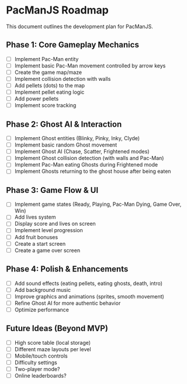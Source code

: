 # PacManJS Roadmap

This document outlines the development plan for PacManJS.

## Phase 1: Core Gameplay Mechanics

- [ ] Implement Pac-Man entity
- [ ] Implement basic Pac-Man movement controlled by arrow keys
- [ ] Create the game map/maze
- [ ] Implement collision detection with walls
- [ ] Add pellets (dots) to the map
- [ ] Implement pellet eating logic
- [ ] Add power pellets
- [ ] Implement score tracking

## Phase 2: Ghost AI & Interaction

- [ ] Implement Ghost entities (Blinky, Pinky, Inky, Clyde)
- [ ] Implement basic random Ghost movement
- [ ] Implement Ghost AI (Chase, Scatter, Frightened modes)
- [ ] Implement Ghost collision detection (with walls and Pac-Man)
- [ ] Implement Pac-Man eating Ghosts during Frightened mode
- [ ] Implement Ghosts returning to the ghost house after being eaten

## Phase 3: Game Flow & UI

- [ ] Implement game states (Ready, Playing, Pac-Man Dying, Game Over, Win)
- [ ] Add lives system
- [ ] Display score and lives on screen
- [ ] Implement level progression
- [ ] Add fruit bonuses
- [ ] Create a start screen
- [ ] Create a game over screen

## Phase 4: Polish & Enhancements

- [ ] Add sound effects (eating pellets, eating ghosts, death, intro)
- [ ] Add background music
- [ ] Improve graphics and animations (sprites, smooth movement)
- [ ] Refine Ghost AI for more authentic behavior
- [ ] Optimize performance

## Future Ideas (Beyond MVP)

- [ ] High score table (local storage)
- [ ] Different maze layouts per level
- [ ] Mobile/touch controls
- [ ] Difficulty settings
- [ ] Two-player mode?
- [ ] Online leaderboards? 